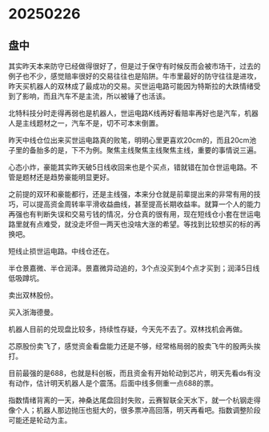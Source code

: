 # 20250226

## 盘中

其实昨天本来防守已经做得很好了，但是过于保守有时候反而会被市场干，过去的例子也不少，感觉赔率很好的交易往往也是陷阱。牛市里最好的防守往往是进攻，昨天买机器人的双林成了最成功的交易。买世运电路可能因为特斯拉的大跌情绪受到了影响，而且汽车不是主流，所以被锤了也活该。

北特科技分时走得再弱也是机器人，世运电路K线再好看赔率再好也是汽车，机器人是主线题材之一，汽车不是，切不可本末倒置。

昨天中线仓位出来买世运电路真的败笔，明明心里更喜欢20cm的，而且20cm池子里的备胎多的是，下不为例。聚焦主线聚焦主线聚焦主线，重要的事情说三遍。

心态小炸，豪能其实昨天破5日线收回来也是个买点，错就错在加仓世运电路。不管是题材还是趋势豪能明显更好。

之前提的双环和豪能都行，还是主线强，本来分仓就是前辈提出来的非常有用的技巧，可以提高资金周转率平滑收益曲线，甚至提高长期收益率。就算一个人的能力再强也有判断失误和交易亏钱的情况，分仓真的很有用，现在短线仓小套在世运电路里就有点难受，就没走坏但一两天也没啥大涨的希望。等找到比较想买的标的再换吧。

短线止损世运电路。中线仓还在。

半仓景嘉微、半仓润泽。景嘉微异动追的，3个点没买到4个点才买到；润泽5日线低吸蹲坑。

卖出双林股份。

买入浙海德曼。

机器人目前的兑现盘比较多，持续性存疑，今天先不去了。双林找机会再做。

芯原股份卖飞了，感觉资金看盘能力还是不够，经常格局弱的股卖飞牛的股两头挨打。

目前最强的是688，也就是科创板，而且资金有开始轮动到芯片，明天先看ds有没有动作，估计明天机器人是个震荡。后面中线多侧重一点688的票。

指数情绪背离的一天，神桑达尾盘回封失败，云赛智联全天水下，就一个杭钢走得像个人；机器人那边抛压也挺大的，很多票冲高回落，明天再看吧。指数调整阶段可能还是轮动为主。
